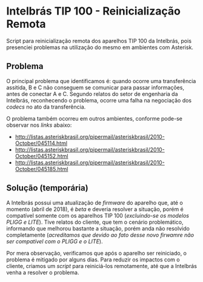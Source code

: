 # Intelbrás TIP 100 - Reinicialização Remota

Script para reinicialização remota dos aparelhos TIP 100 da Intelbrás, pois presenciei problemas na utilização do mesmo em ambientes com Asterisk. 

## Problema

O principal problema que identificamos é: quando ocorre uma transferência assitida, B e C não conseguem se comunicar para passar informações, antes de conectar A e C. Segundo relatos do setor de engenharia da Intelbrás, reconhecendo o problema, ocorre uma falha na negociação dos *codecs* no ato da transferência.

O problema também ocorreu em outros ambientes, conforme pode-se observar nos *links* abaixo:
* http://listas.asteriskbrasil.org/pipermail/asteriskbrasil/2010-October/045114.html
* http://listas.asteriskbrasil.org/pipermail/asteriskbrasil/2010-October/045152.html
* http://listas.asteriskbrasil.org/pipermail/asteriskbrasil/2010-October/045185.html

## Solução (temporária)

A Intelbrás possui uma atualização de *firmware* do aparelho que, até o momento (abril de 2018), é *beta* e deveria resolver a situação, porém é compatível somente com os aparelhos TIP 100 (*excluindo-se os modelos PLIGG e LITE*). Tive relatos do cliente, que tem o cenário problemático, informando que melhorou bastante a situação, porém anda não resolvido completamente (*acreditamos que devido ao fato desse novo firwamre não ser compatível com o PLIGG e o LITE*).

Por mera observação, verificamos que após o aparelho ser reiniciado, o problema é mitigado por alguns dias. Para reduzir os impactos com o cliente, criamos um *script* para reiniciá-los remotamente, até que a Intelbrás venha a resolver o problema.
